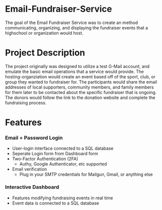 # Email-Fundraiser-Service

The goal of the Email Fundraiser Service was to create an method communicating, organizing, and displaying the fundraiser events that a highschool 
or organization would host.

# Project Description
The project originally was designed to utilize a test G-Mail account, and emulate the basic email operations that a service would provide. The 
hosting-organziation would create an event based off of the sport, club, or group they wanted to fundraiser for. The participants would share the
email addresses of local supporters, community members, and family members for them later to be contacted about the specific fundraiser that is 
ongoing. The donors would follow the link to the donation website and complete the fundraising process.

# Features
### Email + Password Login
  - User-login interface connected to a SQL database
  - Seperate Login form from Dashboard form
- Two-Factor Authentication (2FA)
  - Authy, Google Authenticator, etc supported
- Email verification
  - Plug in your SMTP credentials for Mailgun, Gmail, or anything else
  
### Interactive Dashboard
- Features modifying fundraising events in real time
- Event data is connected to a SQL database
  
